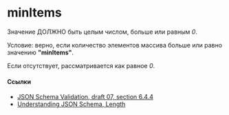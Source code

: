# minItems
Значение ДОЛЖНО быть целым числом, больше или равным *0*.

Условие: верно, если количество элементов массива больше или равно значению **"minItems"**.

Если отсутствует, рассматривается как равное *0*.

#### Ссылки
- [JSON Schema Validation, draft 07, section 6.4.4](https://json-schema.org/draft-07/json-schema-validation.html#rfc.section.6.4.4)
- [Understanding JSON Schema, Length](https://json-schema.org/understanding-json-schema/reference/array.html#length)
